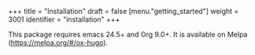 +++
title = "Installation"
draft = false
[menu."getting_started"]
  weight = 3001
  identifier = "installation"
+++

This package requires emacs 24.5+ and Org 9.0+. It is available on
Melpa (<https://melpa.org/#/ox-hugo>).
